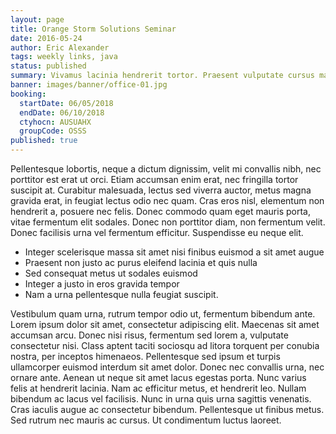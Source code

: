```yaml
---
layout: page
title: Orange Storm Solutions Seminar
date: 2016-05-24
author: Eric Alexander
tags: weekly links, java
status: published
summary: Vivamus lacinia hendrerit tortor. Praesent vulputate cursus mauris, a facilisis.
banner: images/banner/office-01.jpg
booking:
  startDate: 06/05/2018
  endDate: 06/10/2018
  ctyhocn: AUSUAHX
  groupCode: OSSS
published: true
---
```

Pellentesque lobortis, neque a dictum dignissim, velit mi convallis nibh, nec porttitor est erat ut orci. Etiam accumsan enim erat, nec fringilla tortor suscipit at. Curabitur malesuada, lectus sed viverra auctor, metus magna gravida erat, in feugiat lectus odio nec quam. Cras eros nisl, elementum non hendrerit a, posuere nec felis. Donec commodo quam eget mauris porta, vitae fermentum elit sodales. Donec non porttitor diam, non fermentum velit. Donec facilisis urna vel fermentum efficitur. Suspendisse eu neque elit.

* Integer scelerisque massa sit amet nisi finibus euismod a sit amet augue
* Praesent non justo ac purus eleifend lacinia et quis nulla
* Sed consequat metus ut sodales euismod
* Integer a justo in eros gravida tempor
* Nam a urna pellentesque nulla feugiat suscipit.

Vestibulum quam urna, rutrum tempor odio ut, fermentum bibendum ante. Lorem ipsum dolor sit amet, consectetur adipiscing elit. Maecenas sit amet accumsan arcu. Donec nisi risus, fermentum sed lorem a, vulputate consectetur nisi. Class aptent taciti sociosqu ad litora torquent per conubia nostra, per inceptos himenaeos. Pellentesque sed ipsum et turpis ullamcorper euismod interdum sit amet dolor. Donec nec convallis urna, nec ornare ante. Aenean ut neque sit amet lacus egestas porta. Nunc varius felis at hendrerit lacinia. Nam ac efficitur metus, et hendrerit leo. Nullam bibendum ac lacus vel facilisis. Nunc in urna quis urna sagittis venenatis. Cras iaculis augue ac consectetur bibendum. Pellentesque ut finibus metus. Sed rutrum nec mauris ac cursus. Ut condimentum luctus laoreet.
